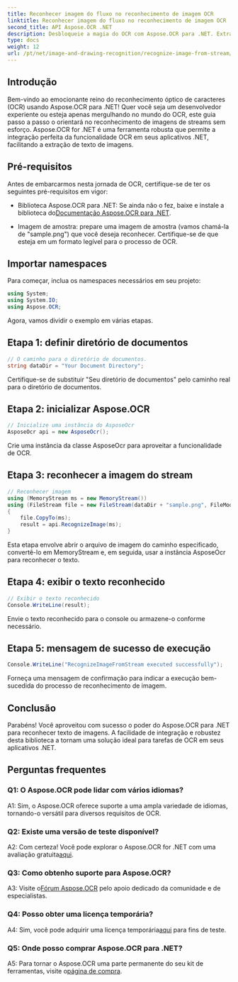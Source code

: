 ```yaml
---
title: Reconhecer imagem do fluxo no reconhecimento de imagem OCR
linktitle: Reconhecer imagem do fluxo no reconhecimento de imagem OCR
second_title: API Aspose.OCR .NET
description: Desbloqueie a magia do OCR com Aspose.OCR para .NET. Extraia texto de imagens sem esforço. Explore o tutorial para obter orientação passo a passo.
type: docs
weight: 12
url: /pt/net/image-and-drawing-recognition/recognize-image-from-stream/
---
```

## Introdução

Bem-vindo ao emocionante reino do reconhecimento óptico de caracteres (OCR) usando Aspose.OCR para .NET! Quer você seja um desenvolvedor experiente ou esteja apenas mergulhando no mundo do OCR, este guia passo a passo o orientará no reconhecimento de imagens de streams sem esforço. Aspose.OCR for .NET é uma ferramenta robusta que permite a integração perfeita da funcionalidade OCR em seus aplicativos .NET, facilitando a extração de texto de imagens.

## Pré-requisitos

Antes de embarcarmos nesta jornada de OCR, certifique-se de ter os seguintes pré-requisitos em vigor:

-  Biblioteca Aspose.OCR para .NET: Se ainda não o fez, baixe e instale a biblioteca do[Documentação Aspose.OCR para .NET](https://reference.aspose.com/ocr/net/).

- Imagem de amostra: prepare uma imagem de amostra (vamos chamá-la de "sample.png") que você deseja reconhecer. Certifique-se de que esteja em um formato legível para o processo de OCR.

## Importar namespaces

Para começar, inclua os namespaces necessários em seu projeto:

```csharp
using System;
using System.IO;
using Aspose.OCR;
```

Agora, vamos dividir o exemplo em várias etapas.

## Etapa 1: definir diretório de documentos

```csharp
// O caminho para o diretório de documentos.
string dataDir = "Your Document Directory";
```

Certifique-se de substituir "Seu diretório de documentos" pelo caminho real para o diretório de documentos.

## Etapa 2: inicializar Aspose.OCR

```csharp
// Inicialize uma instância do AsposeOcr
AsposeOcr api = new AsposeOcr();
```

Crie uma instância da classe AsposeOcr para aproveitar a funcionalidade de OCR.

## Etapa 3: reconhecer a imagem do stream

```csharp
// Reconhecer imagem
using (MemoryStream ms = new MemoryStream())
using (FileStream file = new FileStream(dataDir + "sample.png", FileMode.Open, FileAccess.Read))
{
    file.CopyTo(ms);
    result = api.RecognizeImage(ms);
}
```

Esta etapa envolve abrir o arquivo de imagem do caminho especificado, convertê-lo em MemoryStream e, em seguida, usar a instância AsposeOcr para reconhecer o texto.

## Etapa 4: exibir o texto reconhecido

```csharp
// Exibir o texto reconhecido
Console.WriteLine(result);
```

Envie o texto reconhecido para o console ou armazene-o conforme necessário.

## Etapa 5: mensagem de sucesso de execução

```csharp
Console.WriteLine("RecognizeImageFromStream executed successfully");
```

Forneça uma mensagem de confirmação para indicar a execução bem-sucedida do processo de reconhecimento de imagem.

## Conclusão

Parabéns! Você aproveitou com sucesso o poder do Aspose.OCR para .NET para reconhecer texto de imagens. A facilidade de integração e robustez desta biblioteca a tornam uma solução ideal para tarefas de OCR em seus aplicativos .NET.

## Perguntas frequentes

### Q1: O Aspose.OCR pode lidar com vários idiomas?

A1: Sim, o Aspose.OCR oferece suporte a uma ampla variedade de idiomas, tornando-o versátil para diversos requisitos de OCR.

### Q2: Existe uma versão de teste disponível?

 A2: Com certeza! Você pode explorar o Aspose.OCR for .NET com uma avaliação gratuita[aqui](https://releases.aspose.com/).

### Q3: Como obtenho suporte para Aspose.OCR?

 A3: Visite o[Fórum Aspose.OCR](https://forum.aspose.com/c/ocr/16) pelo apoio dedicado da comunidade e de especialistas.

### Q4: Posso obter uma licença temporária?

 A4: Sim, você pode adquirir uma licença temporária[aqui](https://purchase.aspose.com/temporary-license/) para fins de teste.

### Q5: Onde posso comprar Aspose.OCR para .NET?

 A5: Para tornar o Aspose.OCR uma parte permanente do seu kit de ferramentas, visite o[página de compra](https://purchase.aspose.com/buy).